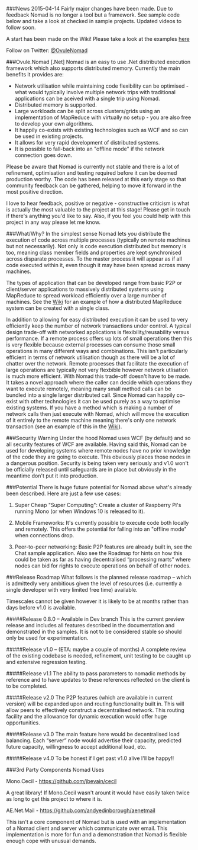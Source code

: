 ###News
2015-04-14
Fairly major changes have been made.  Due to feedback Nomad is no longer a tool but a framework.  See sample code below and take a look at checked in sample projects.  Updated videos to follow soon.

A start has been made on the Wiki!  Please take a look at the examples [here](https://github.com/tony-dinucci/Ovule.Nomad/wiki)

Follow on Twitter: [@OvuleNomad](https://twitter.com/OvuleNomad)

###Ovule.Nomad [.Net]
Nomad is an easy to use .Net distributed execution framework which also supports distributed memory.  Currently the main benefits it provides are: 

* Network utilisation while maintaining code flexibility can be optimised - what would typically involve multiple network trips with traditional applications can be aceived with a single trip using Nomad.
* Distributed memory is supported.
* Large workloads can be split across clusters/grids using an implementation of MapReduce with virtually no setup - you are also free to develop your own algorithms.
* It happily co-exists with existing technologies such as WCF and so can be used in existing projects.
* It allows for very rapid development of distributed systems.
* It is possible to fall-back into an "offline mode" if the network connection goes down.

Please be aware that Nomad is currently not stable and there is a lot of refinement, optimisation and testing required before it can be deemed production worthy. The code has been released at this early stage so that community feedback can be gathered, helping to move it forward in the most positive direction.

I love to hear feedback, positive or negative - constructive criticism is what is actually the most valuable to the project at this stage!  Please get in touch if there's anything you'd like to say.  Also, if you feel you could help with this project in any way please let me know.

###What/Why?
In the simplest sense Nomad lets you distribute the execution of code across multiple processes (typically on remote machines but not necessarily). Not only is code execution distributed but memory is too, meaning class member fields and properties are kept synchronised across disparate processes.  To the master process it will appear as if all code executed within it, even though it may have been spread across many machines.    

The types of application that can be developed range from basic P2P or client/server applications to massively distributed systems using MapReduce to spread workload efficiently over a large number of machines.  See the  [Wiki](https://github.com/tony-dinucci/Ovule.Nomad/wiki) for an example of how a distributed MapReduce system can be created with a single class.

In addition to allowing for easy distributed execution it can be used to very efficiently keep the number of network transactions under control.  A typical design trade-off with networked applications is flexibility/reusability versus performance.  If a remote process offers up lots of small operations then this is very flexible because external processes can consume those small operations in many different ways and combinations.  This isn't particularly efficient in terms of network utilisation though as there will be a lot of chatter over the network.  Remote processes that facilitate the execution of large operations are typically not very flexbible however network utlisation is much more efficient.  With Nomad this trade-off doesn't have to be made.  It takes a novel approach where the caller can decide which operations they want to execute remotely, meaning many small method calls can be bundled into a single larger distributed call.  Since Nomad can happily co-exist with other technologies it can be used purely as a way to optimise existing systems. If you have a method which is making a number of network calls then just execute with Nomad, which will move the execution of it entirely to the remote machine meaning there's only one network transaction (see an example of this in the [Wiki](https://github.com/tony-dinucci/Ovule.Nomad/wiki)).  

###Security Warning
Under the hood Nomad uses WCF (by default) and so all security features of WCF are available.  Having said this, Nomad can be used for developing systems where remote nodes have no prior knowledge of the code they are going to execute.  This obviously places those nodes in a dangerous position.  Security is being taken very seriously and v1.0 won't be officially released until safeguards are in place but obviously in the meantime don't put it into production.  

###Potential 
There is huge future potential for Nomad above what's already been described.  Here are just a few use cases:

1.	Super Cheap "Super Computing": Create a cluster of Raspberry Pi's running Mono (or when Windows 10 is released to it). 

2.	Mobile Frameworks: It's currently possible to execute code both locally and remotely.  This offers the potential for falling into an "offline mode" when connections drop.   

3.	Peer-to-peer networking: Basic P2P features are already built in, see the Chat sample application.  Also see the Roadmap for hints on how this could be taken as far as having decentralised “processing marts” where nodes can bid for rights to execute operations on behalf of other nodes.

###Release Roadmap
What follows is the planned release roadmap – which is admittedly very ambitious given the level of resources (i.e. currently a single developer with very limited free time) available.  

Timescales cannot be given however it is likely to be at months rather than days before v1.0 is available.

#####Release 0.8.0 – Available in Dev branch
This is the current preview release and includes all features described in the documentation and demonstrated in the samples.  It is not to be considered stable so should only be used for experimentation.

#####Release v1.0 – (ETA: maybe a couple of months)
A complete review of the existing codebase is needed, refinement, unit testing to be caught up and extensive regression testing.  

#####Release v1.1
The ability to pass parameters to nomadic methods by reference and to have updates to these references reflected on the client is to be completed.  

#####Release v2.0
The P2P features (which are available in current version) will be expanded upon and routing functionality built in.  This will allow peers to effectively construct a decentralised network.  This routing facility and the allowance for dynamic execution would offer huge opportunities.   

#####Release v3.0
The main feature here would be decentralised load balancing.  Each “server” node would advertise their capacity, predicted future capacity, willingness to accept additional load, etc.

#####Release v4.0
To be honest if I get past v1.0 alive I'll be happy!!

###3rd Party Components Nomad Uses

Mono.Cecil - https://github.com/jbevain/cecil

A great library! If Mono.Cecil wasn't arount it would have easily taken twice as long to get this project to where it is.

AE.Net.Mail - https://github.com/andyedinborough/aenetmail

This isn't a core component of Nomad but is used with an implementation of a Nomad client and server which communicate over email.  This implementation is more for fun and a demonstration that Nomad is flexible enough cope with unusual demands.

